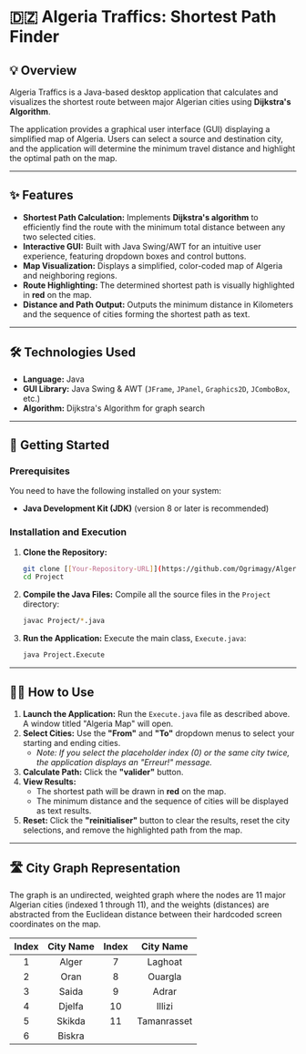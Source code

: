 # 🇩🇿 Algeria Traffics: Shortest Path Finder

## 💡 Overview

Algeria Traffics is a Java-based desktop application that calculates and visualizes the shortest route between major Algerian cities using **Dijkstra's Algorithm**.

The application provides a graphical user interface (GUI) displaying a simplified map of Algeria. Users can select a source and destination city, and the application will determine the minimum travel distance and highlight the optimal path on the map.

---

## ✨ Features

* **Shortest Path Calculation:** Implements **Dijkstra's algorithm** to efficiently find the route with the minimum total distance between any two selected cities.
* **Interactive GUI:** Built with Java Swing/AWT for an intuitive user experience, featuring dropdown boxes and control buttons.
* **Map Visualization:** Displays a simplified, color-coded map of Algeria and neighboring regions.
* **Route Highlighting:** The determined shortest path is visually highlighted in **red** on the map.
* **Distance and Path Output:** Outputs the minimum distance in Kilometers and the sequence of cities forming the shortest path as text.

---

## 🛠️ Technologies Used

* **Language:** Java
* **GUI Library:** Java Swing & AWT (`JFrame`, `JPanel`, `Graphics2D`, `JComboBox`, etc.)
* **Algorithm:** Dijkstra's Algorithm for graph search

---

## 🚀 Getting Started

### Prerequisites

You need to have the following installed on your system:

* **Java Development Kit (JDK)** (version 8 or later is recommended)

### Installation and Execution

1.  **Clone the Repository:**
    ```bash
    git clone [[Your-Repository-URL]](https://github.com/Ogrimagy/Algeria_Traffic.git)
    cd Project
    ```

2.  **Compile the Java Files:**
    Compile all the source files in the `Project` directory:
    ```bash
    javac Project/*.java
    ```

3.  **Run the Application:**
    Execute the main class, `Execute.java`:
    ```bash
    java Project.Execute
    ```

---

## 🧑‍💻 How to Use

1.  **Launch the Application:** Run the `Execute.java` file as described above. A window titled "Algeria Map" will open.
2.  **Select Cities:** Use the **"From"** and **"To"** dropdown menus to select your starting and ending cities.
    * *Note: If you select the placeholder index (0) or the same city twice, the application displays an "Erreur!" message.*
3.  **Calculate Path:** Click the **"valider"** button.
4.  **View Results:**
    * The shortest path will be drawn in **red** on the map.
    * The minimum distance and the sequence of cities will be displayed as text results.
5.  **Reset:** Click the **"reinitialiser"** button to clear the results, reset the city selections, and remove the highlighted path from the map.

---

## 🛣️ City Graph Representation

The graph is an undirected, weighted graph where the nodes are 11 major Algerian cities (indexed 1 through 11), and the weights (distances) are abstracted from the Euclidean distance between their hardcoded screen coordinates on the map.

| Index | City Name | Index | City Name |
| :---: | :---: | :---: | :---: |
| 1 | Alger | 7 | Laghoat |
| 2 | Oran | 8 | Ouargla |
| 3 | Saida | 9 | Adrar |
| 4 | Djelfa | 10 | Illizi |
| 5 | Skikda | 11 | Tamanrasset |
| 6 | Biskra | | |
